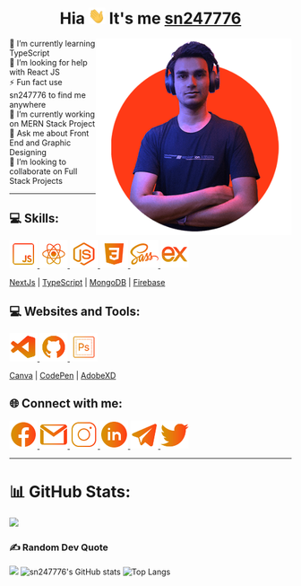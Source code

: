 <h1 align="center">Hia <img src="wave.gif" width="30px"> It's me <a href="https://sn247776.vercel.app/">sn247776</a></h1>

<img align="right" width="350px" src="about.png"/>

🌱 I’m currently learning TypeScript
<br>🤝 I’m looking for help with React JS
<br>⚡ Fun fact use sn247776 to find me anywhere
<br>🔭 I’m currently working on MERN Stack Project
<br>💬 Ask me about Front End and Graphic Designing 
<br>👯 I’m looking to collaborate on Full Stack Projects
<br>
<hr>

## 💻 Skills:
<a href="https://www.javascript.com/"> <img src="icons/js.png" alt="js"  height="50"/> </a>
<a href="https://reactjs.org/"> <img src="icons/react.png" alt="reactjs" height="50"/> </a>
<a href="https://nodejs.org/"> <img src="icons/node.png" alt="nodejs"  height="50"/> </a>
<a href="https://developer.mozilla.org/en-US/docs/Web/CSS"> <img src="icons/css.png" alt="css"  height="50"/> </a>
<a href="https://sass-lang.com/"> <img src="icons/sass.png" alt="sass" height="50"/> </a>
<a href="https://expressjs.com/"> <img src="icons/express.png" alt="express"  height="50"/> </a>

[NextJs](https://nextjs.org/) | [TypeScript](https://www.typescriptlang.org/) | [MongoDB](https://www.mongodb.com/) | [Firebase](https://firebase.google.com/)

## 💻 Websites and Tools:
<a href="https://www.javascript.com/"> <img src="icons/code.png" alt="vscode"  height="50"/> </a>
<a href="https://reactjs.org/"> <img src="icons/git.png" alt="github" height="50"/> </a>
<a href="https://nodejs.org/"> <img src="icons/ps.png" alt="ps"  height="50"/> </a>

[Canva](https://www.canva.com/) | [CodePen](https://codepen.io/) | [AdobeXD](https://www.adobe.com/sg/products/xd/switcher.html)

## 🌐 Connect with me:
<a href="https://www.facebook.com/sn247776/"> <img src="icons/fb.png" alt="fb"  height="50"/> </a>
<a href="https://mail.google.com/mail/?view=cm&fs=1&tf=1&to=sn247776@gmail.com/"> <img src="icons/gmail.png" alt="gmail" height="50"/> </a>
<a href="https://www.instagram.com/sn247776/"> <img src="icons/insta.png" alt="insta"  height="50"/> </a>
<a href="https://www.linkedin.com/in/sn247776/"> <img src="icons/linkedin.png" alt="linkedin"  height="50"/> </a>
<a href="https://t.me/sagar247776/"> <img src="icons/tg.png" alt="tg" height="50"/> </a>
<a href="https://twitter.com/sn247776/"> <img src="icons/twitter.png" alt="twitter"  height="50"/> </a>

<hr>

# 📊 GitHub Stats:
![](https://github-readme-streak-stats.herokuapp.com/?user=sn247776&theme=vision-friendly-dark&hide_border=false)
### ✍️ Random Dev Quote
![](https://quotes-github-readme.vercel.app/api?type=horizontal&theme=gruvbox)
![sn247776's GitHub stats](https://github-readme-stats.vercel.app/api?username=sn247776&show_icons=true&theme=vision-friendly-dark&count_private=true)
![Top Langs](https://github-readme-stats.vercel.app/api/top-langs/?username=sn247776&layout=compact&theme=vision-friendly-dark&langs_count=8ount_private=true)